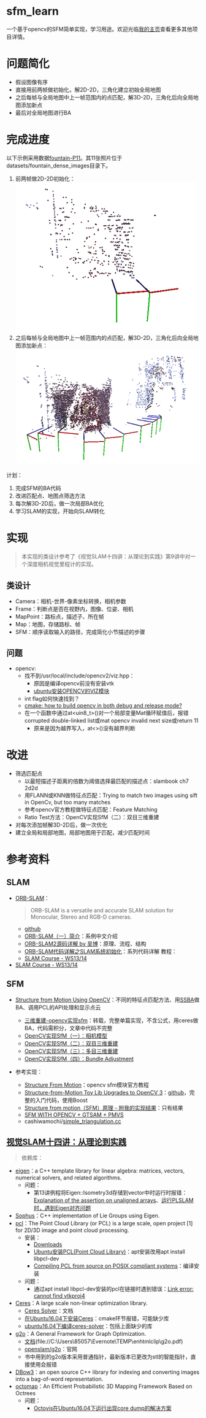 # sfm_learn
一个基于opencv的SFM简单实现，学习用途。欢迎光临[我的主页](https://sites.google.com/view/pidan1231239/home)查看更多其他项目详情。

# 问题简化
* 假设图像有序
* 直接用前两帧做初始化，解2D-2D，三角化建立初始全局地图
* 之后每帧与全局地图中上一帧范围内的点匹配，解3D-2D，三角化后向全局地图添加新点
* 最后对全局地图进行BA

# 完成进度

以下示例采用数据[fountain-P11](http://icwww.epfl.ch/multiview/denseMVS.html)。其11张照片位于datasets/fountain_dense_images目录下。
1. 前两帧做2D-2D初始化：
![2D2D](images/2D2D.png)
2. 之后每帧与全局地图中上一帧范围内的点匹配，解3D-2D，三角化后向全局地图添加新点：
![3D2D](images/3D2D.png)

计划：
1.  完成SFM的BA代码
2.  改进匹配点、地图点筛选方法
3.  每次解3D-2D后，做一次局部BA优化
4.  学习SLAM的实现，开始向SLAM转化

# 实现

> 本实现的类设计参考了《视觉SLAM十四讲：从理论到实践》第9讲中对一个深度相机视觉里程计的实现。

## 类设计

* Camera：相机-世界-像素坐标转换，相机参数
* Frame：判断点是否在视野内，图像、位姿、相机
* MapPoint：路标点，描述子、所在帧
* Map：地图，存储路标、帧
* SFM：顺序读取输入的路径，完成简化小节描述的步骤

## 问题

* opencv:
    * 找不到/usr/local/include/opencv2/viz.hpp：
        * 原因是编译opencv前没有安装vtk
        * [ubuntu安装OPENCV的VIZ模块](https://blog.csdn.net/j_____j/article/details/78788155)
    * int flag如何快速找到？
    * [cmake: how to build opencv in both debug and release mode?](https://stackoverflow.com/questions/29634489/cmake-how-to-build-opencv-in-both-debug-and-release-mode)
    * 在一个函数中通过at<uin8_t>()对一个局部变量Mat循环赋值后，报错corrupted double-linked list或mat opencv invalid next size或return 11
        * 原来是因为越界写入，at<>()没有越界判断


# 改进

* 筛选匹配点
    * 以最短描述子距离的倍数为阈值选择最匹配的描述点：slambook ch7 2d2d
    * 用FLANN或KNN做特征点匹配：Trying to match two images using sift in OpenCv, but too many matches
    * 参考opencv官方教程做特征点匹配：Feature Matching
    * Ratio Test方法：OpenCV实现SfM（二）：双目三维重建
* 对每次添加帧解3D-2D后，做一次优化
* 建立全局和局部地图，局部地图用于匹配，减少匹配时间

# 参考资料

## SLAM

* [ORB-SLAM](http://webdiis.unizar.es/~raulmur/orbslam/)：
    > ORB-SLAM is a versatile and accurate SLAM solution for Monocular, Stereo and RGB-D cameras.
    * [github](https://github.com/raulmur/ORB_SLAM)
    * [ORB-SLAM（一）简介](http://www.cnblogs.com/luyb/p/5215168.html)：系例中文介绍
    * [ORB-SLAM2源码详解 by 吴博](http://rosclub.cn/post-505.html)：原理、流程、结构
    * [ORB-SLAM代码详解之SLAM系统初始化](https://blog.csdn.net/c602273091/article/details/54933760)：系列代码详解
    教程：
    *   [SLAM Course - WS13/14](https://www.youtube.com/playlist?list=PLgnQpQtFTOGQrZ4O5QzbIHgl3b1JHimN_)
*   [SLAM Course - WS13/14](https://www.youtube.com/playlist?list=PLgnQpQtFTOGQrZ4O5QzbIHgl3b1JHimN_)

## SFM

* [Structure from Motion Using OpenCV](https://blog.csdn.net/zkl99999/article/details/46467277)：不同的特征点匹配方法、用[SSBA](https://github.com/chzach/SSBA/tree/master/SSBA-4.0)做BA、调用PCL的API处理和显示点云
    * [三维重建-opencv实现sfm](https://blog.csdn.net/qq_26499769/article/details/51817254)：转载，完整单篇实现，不含公式，用ceres做BA，代码需积分，文章中代码不完整
    * [OpenCV实现SfM（一）：相机模型](https://blog.csdn.net/AIchipmunk/article/details/48132109)
    * [OpenCV实现SfM（二）：双目三维重建](https://blog.csdn.net/AIchipmunk/article/details/48157369)
    * [OpenCV实现SfM（三）：多目三维重建](https://blog.csdn.net/aichipmunk/article/details/51232861)
    * [OpenCV实现SfM（四）：Bundle Adjustment](https://blog.csdn.net/aichipmunk/article/details/52433884)

* 参考实现：
    * [Structure From Motion](https://docs.opencv.org/3.1.0/de/d7c/tutorial_table_of_content_sfm.html)：opencv sfm模块官方教程 
    * [Structure-from-Motion Toy Lib Upgrades to OpenCV 3](http://www.morethantechnical.com/2016/10/17/structure-from-motion-toy-lib-upgrades-to-opencv-3/)：[github](https://github.com/royshil/SfM-Toy-Library/)，完整的入门代码，使用Boost
    * [Structure from motion（SFM）原理 - 附我的实现结果](https://blog.csdn.net/Mahabharata_/article/details/70799695)：只有结果
    * [SFM WITH OPENCV + GTSAM + PMVS](http://nghiaho.com/?p=2379)
    * cashiwamochi/[simple_triangulation.cc](https://gist.github.com/cashiwamochi/8ac3f8bab9bf00e247a01f63075fedeb)

## [视觉SLAM十四讲：从理论到实践](http://www.broadview.com.cn/book/4938)

> 依赖库：

*   [eigen](http://eigen.tuxfamily.org/index.php?title=Main_Page)：a C++ template library for linear algebra: matrices, vectors, numerical solvers, and related algorithms.
    *   问题：
        *   第13讲例程将Eigen::Isometry3d存储到vector中时运行时报错：[Explanation of the assertion on unaligned arrays](http://eigen.tuxfamily.org/dox-devel/group__TopicUnalignedArrayAssert.html)、[运行PLSLAM时，遇到Eigen对齐问题](https://blog.csdn.net/wojiushixiangshi/article/details/78356271)
*   [Sophus](https://github.com/strasdat/Sophus)：C++ implementation of Lie Groups using Eigen.
*   [pcl](http://pointclouds.org/)：The Point Cloud Library (or PCL) is a large scale, open project [1] for 2D/3D image and point cloud processing.
    *   安装：
        *   [Downloads](http://pointclouds.org/downloads/)
        *   [Ubuntu安装PCL(Point Cloud Library)](https://blog.csdn.net/xs1102/article/details/74736298)：apt安装改用apt install libpcl-dev 
        *   [Compiling PCL from source on POSIX compliant systems](http://www.pointclouds.org/documentation/tutorials/compiling_pcl_posix.php)：编译安装
    *   问题：
        *   通过apt install libpcl-dev安装的pcl在链接时遇到错误：[Link error: cannot find vtkproj4](https://github.com/PointCloudLibrary/pcl/issues/1594)
*   [Ceres](https://github.com/ceres-solver/ceres-solver)：A large scale non-linear optimization library.
    *   [Ceres Solver](http://ceres-solver.org/)：文档
    *   [在Ubuntu16.04下安装Ceres](https://blog.csdn.net/jz1570551401/article/details/78207208)：cmake环节报错，可能缺少库
    *   [ubuntu16.04下编译ceres-solver](https://www.cnblogs.com/dakewei/p/8421763.html)：包括上面缺少的库
*   [g2o](https://github.com/RainerKuemmerle/g2o)：A General Framework for Graph Optimization.
    *   [文档](https://github.com/RainerKuemmerle/g2o/blob/master/doc/g2o.pdf)(file://C:\Users\85057\Evernote\TEMP\enhtmlclip\g2o.pdf)
    *   [openslam/g2o](https://openslam-org.github.io/g2o.html)：官网
    *   书中用到的g2o版本采用普通指针，最新版本已更改为stl的智能指针，直接使用会报错
*   [DBow3](https://github.com/rmsalinas/DBow3)：an open source C++ library for indexing and converting images into a bag-of-word representation.
*   [octomap](https://octomap.github.io/)：An Efficient Probabilistic 3D Mapping Framework Based on Octrees
    *   问题：
        *   [Octovis在Ubuntu16.04下运行出现core dump的解决方案](http://www.cnblogs.com/hitlrk/p/6667253.html)

